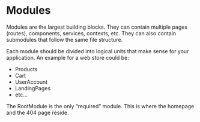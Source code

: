 # Modules

Modules are the largest building blocks. They can contain multiple pages (routes), components, services, contexts, etc. They can also contain submodules that follow the same file structure.

Each module should be divided into logical units that make sense for your application. An example for a web store could be:

- Products
- Cart
- UserAccount
- LandingPages
- etc…

The RootModule is the only “required” module. This is where the homepage and the 404 page reside.
